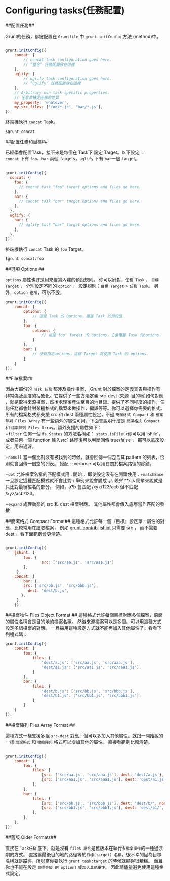 Configuring tasks(任務配置)
==========================

##配置任務##

Grunt的任務，都被配置在 `Gruntfile` 中 `grunt.initConfig` 方法 (method)中。

```javascript

grunt.initConfig({
    concat: {
        // concat task configuration goes here.
        // “整合“ 任務配置放在這裡
    },
    uglify: {
        // uglify task configuration goes here.
        // “uglify“ 任務配置放在這裡
    },
    // Arbitrary non-task-specific properties.
    // 任意非特定任務的性質
    my_property: 'whatever',
    my_src_files: ['foo/*.js', 'bar/*.js'],
});

```

終端機執行 `concat` Task。


```
$grunt concat

```


##配置任務和目標##

已經學會配置Task，接下來是每個在 Task下 設定 Target。以下設定 ：<br>
`concat` 下有 `foo`、`bar` 兩個 Targets，`uglify` 下有 `bar`一個 Target。

```javascript

grunt.initConfig({
  concat: {
    foo: {
      // concat task "foo" target options and files go here.
    },
    bar: {
      // concat task "bar" target options and files go here.
    },
  },
  uglify: {
    bar: {
      // uglify task "bar" target options and files go here.
    },
  },
});

```

終端機執行 `concat` Task 的 `foo` Target。


```
$grunt concat:foo

```

##選項 Options ##

`options` 屬性也許是用來覆寫內建的預設規則。
你可以針對，`任務 Task` 、 `目標 Target` ，
分別設定不同的 `option` ，
設定規則：`目標 Target` > `任務 Task`。
另外，`option 選項`，可以不設。
<br>
```javascript
grunt.initConfig({
    concat: {
        options: {
            // 這是 Task 的 Options，覆盖 Task 的預設值.
        },
        foo: {
            options: {
                // 這是'foo' Target 的 options，它會覆蓋 Task 的options.
            }
        },
        bar: {
            // 没有指定options，這個 Target 將使用 Task 的 options.
        }
    }
});

```
##File檔案##

因為大部份的 `Task 任務` 都涉及操作檔案， Grunt 對於檔案的定義宣告與操作有非常強及高度的抽象化。它提供了一些方法定義 src-dest (來源-目的地)如何對應 ，就是取得來源檔案，然後處理後產生至目的地目錄。提供了不同程度的操作，任何任務都會針對某種格式的檔案來做操作，編譯等等。你可以選擇你需要的格式。
所有的檔案格式都支援 src 和 dest 兩種屬性設定，不過 `簡潔格式 Compact` 和 `檔案陣列 Files Array` 有一些額外的屬性可用。下面會說明什麼是 `簡潔格式 Compact` 和 `檔案陣列 Files Array`。額外支援的屬性如下：
<br>
+`filter` 任何一個 `fs.States` 的方法名稱如：
`stats.isFile()`你可以用'isFile'，
或者任何一個 function 輸入src` 路徑後可以判斷回傳 true/false ，
都可以拿來設定，用來過濾。

+`nonull` 當一個比對沒有被找到的時候，就會回傳一個包含其 pattern 的列表，否則就會回傳一個空的列表。
搭配 --verbose 可以用在關於檔案路徑的除錯。

+`dot` 允許檔案名稱的匹配模式用 . 開始 ，即使設定沒有在開頭使用 .
+`matchBase` 一旦設定這種匹配模式就不會比對 / 舉例來說會變成 *.js 等於 **/*.js 簡單來說就是只比對最後檔名的部分。
例如，a?b 會匹配 /xyz/123/acb 但不匹配 /xyz/acb/123。

+`expand` 處理動態的 src 和 dest 檔案對應。
其他屬性都會傳入底層當作匹配的參數




##簡潔格式 Compact Format##
這種格式允許每一個『目標』設定單一屬性的對應，比較常用在讀取檔案，
例如 [grunt-contrib-jshint](https://github.com/gruntjs/grunt-contrib-jshint) 只需要 src ，
而不需要 dest 。看下面範例會更清楚。

```javascript

grunt.initConfig({
    jshint: {
        foo: {
                src: ['src/aa.js', 'src/aaa.js']
        },
     },
    concat: {
        bar: {
        src: ['src/bb.js', 'src/bbb.js'],
          dest: 'dest/b.js',
       },
     },
    });

```
##檔案物件 Files Object Format ##
這種格式允許每個目標對應多個檔案，前面的屬性名稱會是目的地的檔案名稱。
然後來源檔案可以是多個。可以用這種方式設定多組檔案的對應。
一旦採用這種設定方式就不能再加入其他屬性了。看看下列程式碼：

```javascript
grunt.initConfig({
    concat: {
        foo: {
            files: {
                'dest/a.js': ['src/aa.js', 'src/aaa.js'],
                'dest/a1.js': ['src/aa1.js', 'src/aaa1.js'],
            }
        },
        bar: {
            files: {
                'dest/b.js': ['src/bb.js', 'src/bbb.js'],
                'dest/b1.js': ['src/bb1.js', 'src/bbb1.js'],
            }
        }
    }
});

```

##檔案陣列 Files Array Format ##

這種方式一樣支援多組 `src-dest` 對應，但可以多加入其他屬性。就跟一開始說的一樣 `簡潔格式` 和 `檔案陣列` 格式可以增加其他的屬性。
直接看範例比較清楚。

```javascript

grunt.initConfig({
    concat: {
        foo: {
            files: [
                {src: ['src/aa.js', 'src/aaa.js'], dest: 'dest/a.js'},
                {src: ['src/aa1.js', 'src/aaa1.js'], dest: 'dest/a1.js'},
            ],
        },
        bar: {
            files: [
                {src: ['src/bb.js', 'src/bbb.js'], dest: 'dest/b/', nonull: true},
                {src: ['src/bb1.js', 'src/bbb1.js'], dest: 'dest/b1/', filter: 'isFile'},
            ],
        },
    },
});

```
##舊版 Older Formats##

直接在 `Task任務` 底下，就是沒有 `files 屬性`是舊版本在執行`多檔案操作`的一種過渡期的方式。
直接讓最後目的地的路徑等於`目標(target) 名稱`，很不幸的因為目標名稱就是路徑，所以當你要執行 `grunt task:target` 的時候就顯得很糟糕。
而且你也不能在設定 `目標等級 的 options` 或`加入其他屬性`。
因此請儘量避免使用這種格式設定。

```javascript



```